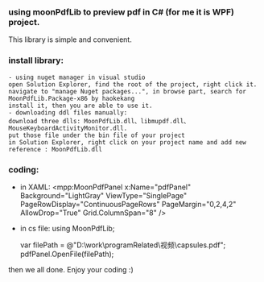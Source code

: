### using moonPdfLib to preview pdf in C# (for me it is WPF) project. 

This library is simple and convenient. 
### install library: 
	- using nuget manager in visual studio
	open Solution Explorer, find the root of the project, right click it. 
	navigate to "manage Nuget packages...", in browse part, search for MoonPdfLib.Package-x86 by haokekang
	install it, then you are able to use it.
	- downloading ddl files manually:
	download three dlls: MoonPdfLib.dll、libmupdf.dll、MouseKeyboardActivityMonitor.dll. 
	put those file under the bin file of your project
	in Solution Explorer, right click on your project name and add new reference : MoonPdfLib.dll
### coding:
  - in XAML: 
    <Grid Name ="pdf_grid" Margin="0,135,0,0">
            <mpp:MoonPdfPanel x:Name="pdfPanel" 
            Background="LightGray" ViewType="SinglePage"  PageRowDisplay="ContinuousPageRows"
                PageMargin="0,2,4,2" AllowDrop="True" Grid.ColumnSpan="8" />
    </Grid>

  - in cs file:
    using MoonPdfLib;

    var filePath = @"D:\work\programRelated\视频\capsules.pdf";
    pdfPanel.OpenFile(filePath);

then we all done.  Enjoy your coding :)
